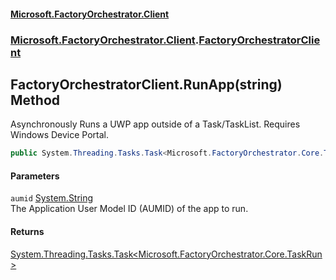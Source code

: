 #### [Microsoft.FactoryOrchestrator.Client](./Microsoft-FactoryOrchestrator-Client.md 'Microsoft.FactoryOrchestrator.Client')
### [Microsoft.FactoryOrchestrator.Client](./Microsoft-FactoryOrchestrator-Client.md 'Microsoft.FactoryOrchestrator.Client').[FactoryOrchestratorClient](./Microsoft-FactoryOrchestrator-Client-FactoryOrchestratorClient.md 'Microsoft.FactoryOrchestrator.Client.FactoryOrchestratorClient')
## FactoryOrchestratorClient.RunApp(string) Method
Asynchronously Runs a UWP app outside of a Task/TaskList. Requires Windows Device Portal.  
```csharp
public System.Threading.Tasks.Task<Microsoft.FactoryOrchestrator.Core.TaskRun> RunApp(string aumid);
```
#### Parameters
<a name='Microsoft-FactoryOrchestrator-Client-FactoryOrchestratorClient-RunApp(string)-aumid'></a>
`aumid` [System.String](https://docs.microsoft.com/en-us/dotnet/api/System.String 'System.String')  
The Application User Model ID (AUMID) of the app to run.  
  
#### Returns
[System.Threading.Tasks.Task&lt;](https://docs.microsoft.com/en-us/dotnet/api/System.Threading.Tasks.Task-1 'System.Threading.Tasks.Task')[Microsoft.FactoryOrchestrator.Core.TaskRun](/CoreLibrary/Microsoft-FactoryOrchestrator-Core-TaskRun 'Microsoft.FactoryOrchestrator.Core.TaskRun')[&gt;](https://docs.microsoft.com/en-us/dotnet/api/System.Threading.Tasks.Task-1 'System.Threading.Tasks.Task')  
  
